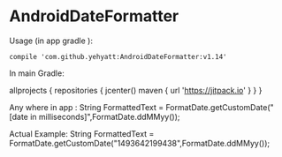 # AndroidDateFormatter

Usage (in app gradle ):

    compile 'com.github.yehyatt:AndroidDateFormatter:v1.14'
   
   
   
   In main Gradle:
   
   allprojects {
    repositories {
        jcenter()
        maven { url 'https://jitpack.io' }
                 }
               }


Any where in app :
String FormattedText = FormatDate.getCustomDate("[date in milliseconds]",FormatDate.ddMMyy());

Actual Example:
String FormattedText = FormatDate.getCustomDate("1493642199438",FormatDate.ddMMyy());
    

